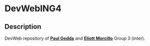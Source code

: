 # DevWebING4
## Description
DevWeb repository of <a href = "https://github.com/pauloo18/">**Paul Gedda**</a> and <a href = "https://github.com/EliottElek/">**Eliott Morcillo**</a> Group 3 (inter).
